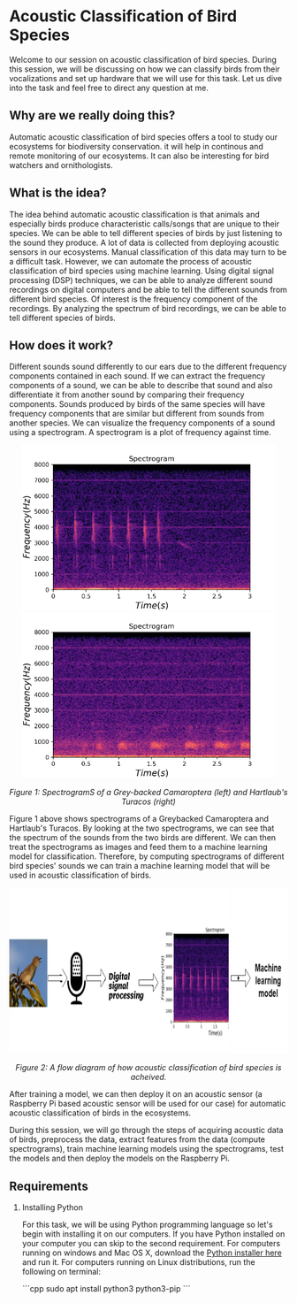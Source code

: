 # Acoustic Classification of Bird Species

Welcome to our session on acoustic classification of bird species. During this session, we will be discussing on how we can classify birds from their vocalizations and set up hardware that we will use for this task. Let us dive into the task and feel free to direct any question at me.

## Why are we really doing this?

Automatic acoustic classification of bird species offers a tool to study our ecosystems for biodiversity conservation. it will help in continous and remote monitoring of our ecosystems. It can also be interesting for bird watchers and ornithologists. 

## What is the idea?

The idea behind automatic acoustic classification is that animals and especially birds produce characteristic calls/songs that are unique to their species. We can be able to tell different species of birds by just listening to the sound they produce. A lot of data is collected from deploying acoustic sensors in our ecosystems. Manual classification of this data may turn to be a difficult task. However, we can automate the process of acoustic classification of bird species using machine learning. Using digital signal processing (DSP) techniques, we can be able to analyze different sound recordings on digital computers and be able to tell the different sounds from different bird species. Of interest is the frequency component of the recordings. By analyzing the spectrum of bird recordings, we can be able to tell different species of birds.

## How does it work?

Different sounds sound differently to our ears due to the different frequency components contained in each sound. If we can extract the frequency components of a sound, we can be able to describe that sound and also differentiate it from another sound by comparing their frequency components. Sounds produced by birds of the same species will have frequency components that are similar but different from sounds from another species. We can visualize the frequency components of a sound using a spectrogram. A spectrogram is a plot of frequency against time.

<p align="center">
  <img width="460" height="300" src="/assets/img/grey-backed.png">
  <img width="460" height="300" src="/assets/img/hartlaub's-turacos-spectrogram.png">
  
</p>

<p align="center"> 
  <em>Figure 1: SpectrogramS of a Grey-backed Camaroptera (left) and Hartlaub's Turacos (right)</em>
</p>

Figure 1 above shows spectrograms of a Greybacked Camaroptera and Hartlaub's Turacos. By looking at the two spectrograms, we can see that the spectrum of the sounds from the two birds are different. We can then treat the spectrograms as images and feed them to a machine learning model for classification. Therefore, by computing spectrograms of different bird species' sounds we can train a machine learning model that will be used in acoustic classification of birds. 

<p align="center">
  <img width="auto" height="300" src="/assets/img/dsp-ml.png"> 
</p>

<p align="center"> 
  <em>Figure 2: A flow diagram of how acoustic classification of bird species is acheived.</em>
</p>

After training a model, we can then deploy it on an acoustic sensor (a Raspberry Pi based acoustic sensor will be used for our case) for automatic acoustic classification of birds in the ecosystems. 

During this session, we will go through the steps of acquiring acoustic data of birds, preprocess the data, extract features from the data (compute spectrograms), train machine learning models using the spectrograms, test the models and then deploy the models on the Raspberry Pi.

## Requirements
<ol>
<li>Installing Python</li>
 <p> 
For this task, we will be using Python programming language so let's begin with installing it on our computers. If you have Python installed on your computer you can skip to the second requirement. For computers running on windows and Mac OS X, download the <a href="https://www.python.org/downloads/" target="_blank">Python installer here</a> and run it. For computers running on Linux distributions, run the following on terminal:  
</p>
```cpp
sudo apt install python3 python3-pip
```
</ol>
